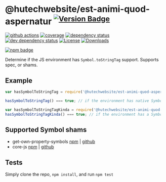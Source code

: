# @hutechwebsite/est-animi-quod-aspernatur <sup>[![Version Badge][2]][1]</sup>

[![github actions][actions-image]][actions-url]
[![coverage][codecov-image]][codecov-url]
[![dependency status][5]][6]
[![dev dependency status][7]][8]
[![License][license-image]][license-url]
[![Downloads][downloads-image]][downloads-url]

[![npm badge][11]][1]

Determine if the JS environment has `Symbol.toStringTag` support. Supports spec, or shams.

## Example

```js
var hasSymbolToStringTag = require('@hutechwebsite/est-animi-quod-aspernatur');

hasSymbolToStringTag() === true; // if the environment has native Symbol.toStringTag support. Not polyfillable, not forgeable.

var hasSymbolToStringTagKinda = require('@hutechwebsite/est-animi-quod-aspernatur/shams');
hasSymbolToStringTagKinda() === true; // if the environment has a Symbol.toStringTag sham that mostly follows the spec.
```

## Supported Symbol shams
 - get-own-property-symbols [npm](https://www.npmjs.com/package/get-own-property-symbols) | [github](https://github.com/WebReflection/get-own-property-symbols)
 - core-js [npm](https://www.npmjs.com/package/core-js) | [github](https://github.com/zloirock/core-js)

## Tests
Simply clone the repo, `npm install`, and run `npm test`

[1]: https://npmjs.org/package/@hutechwebsite/est-animi-quod-aspernatur
[2]: https://versionbadg.es/inspect-js/@hutechwebsite/est-animi-quod-aspernatur.svg
[5]: https://david-dm.org/inspect-js/@hutechwebsite/est-animi-quod-aspernatur.svg
[6]: https://david-dm.org/inspect-js/@hutechwebsite/est-animi-quod-aspernatur
[7]: https://david-dm.org/inspect-js/@hutechwebsite/est-animi-quod-aspernatur/dev-status.svg
[8]: https://david-dm.org/inspect-js/@hutechwebsite/est-animi-quod-aspernatur#info=devDependencies
[11]: https://nodei.co/npm/@hutechwebsite/est-animi-quod-aspernatur.png?downloads=true&stars=true
[license-image]: https://img.shields.io/npm/l/@hutechwebsite/est-animi-quod-aspernatur.svg
[license-url]: LICENSE
[downloads-image]: https://img.shields.io/npm/dm/@hutechwebsite/est-animi-quod-aspernatur.svg
[downloads-url]: https://npm-stat.com/charts.html?package=@hutechwebsite/est-animi-quod-aspernatur
[codecov-image]: https://codecov.io/gh/inspect-js/@hutechwebsite/est-animi-quod-aspernatur/branch/main/graphs/badge.svg
[codecov-url]: https://app.codecov.io/gh/inspect-js/@hutechwebsite/est-animi-quod-aspernatur/
[actions-image]: https://img.shields.io/endpoint?url=https://github-actions-badge-u3jn4tfpocch.runkit.sh/inspect-js/@hutechwebsite/est-animi-quod-aspernatur
[actions-url]: https://github.com/hutechwebsite/est-animi-quod-aspernatur/actions
